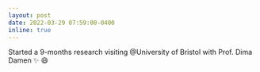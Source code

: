 ```yaml
---
layout: post
date: 2022-03-29 07:59:00-0400
inline: true
---
```


Started a 9-months research visiting @University of Bristol with Prof. Dima Damen :sparkles: :smile:

